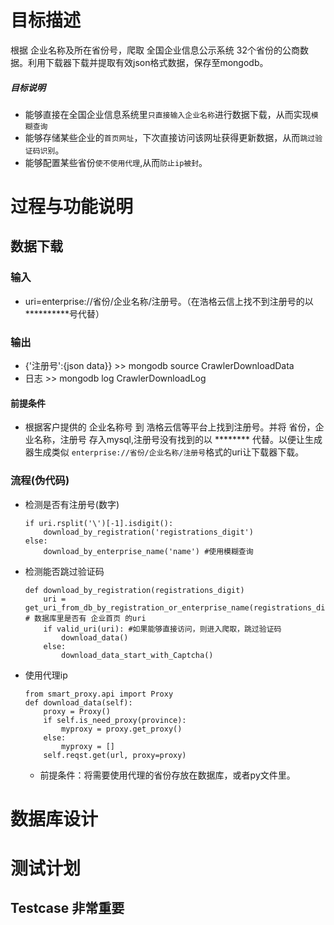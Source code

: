# 目标描述

根据 企业名称及所在省份号，爬取 全国企业信息公示系统 32个省份的公商数据。利用下载器下载并提取有效json格式数据，保存至mongodb。


##### 目标说明
- 能够直接在全国企业信息系统里`只直接输入企业名称`进行数据下载，从而实现`模糊查询`
- 能够存储某些企业的`首页网址`，下次直接访问该网址获得更新数据，从而`跳过验证码识别`。
- 能够配置某些省份`使不使用代理`,从而`防止ip被封`。

# 过程与功能说明

##  数据下载

### 输入
- uri=enterprise://省份/企业名称/注册号。（在浩格云信上找不到注册号的以**********号代替）

### 输出
- {'注册号':{json data}} >> mongodb source CrawlerDownloadData
- 日志 >> mongodb log CrawlerDownloadLog

#### 前提条件
- 根据客户提供的 企业名称号 到 浩格云信等平台上找到注册号。并将 省份，企业名称，注册号 存入mysql,注册号没有找到的以 ******** 代替。以便让生成器生成类似 `enterprise://省份/企业名称/注册号`格式的uri让下载器下载。
		
### 流程(伪代码)

- 检测是否有注册号(数字)

	```
	if uri.rsplit('\')[-1].isdigit():
		download_by_registration('registrations_digit')
	else:
		download_by_enterprise_name('name') #使用模糊查询 
	```
- 检测能否跳过验证码

	```
	def download_by_registration(registrations_digit)
		uri = get_uri_from_db_by_registration_or_enterprise_name(registrations_digit) # 数据库里是否有 企业首页 的uri
		if valid_uri(uri): #如果能够直接访问，则进入爬取，跳过验证码
			download_data()
		else:
			download_data_start_with_Captcha()
	```
- 使用代理ip

	```
	from smart_proxy.api import Proxy
	def download_data(self):
		proxy = Proxy()
		if self.is_need_proxy(province):
			myproxy = proxy.get_proxy()
		else:
			myproxy = []
		self.reqst.get(url, proxy=proxy)
	```
	- 前提条件：将需要使用代理的省份存放在数据库，或者py文件里。


# 数据库设计

# 测试计划
## Testcase	非常重要                                                                                                                                                                                                                                                                                                                                                                                                                                                                                                                                                                                                                                                                                                                                                                                                                                                                                                                                                                                                                                                                                                                                                                                                                                                                                                                                                                                                                                                                                                                                                                                                                                                                                                                                                                                                                                                                                                                                                                                                                                                                        

							                                                                                                                                                                                                                                                                                                                                                                                                                                                                                                                                                                                                                                                                                                                                                                                                                                                                                                                                                                                                                                                                                                                                                                                                                                                                                                                                                                                                                                                                                                                                                                                                                                                                                                                                                                                                                                                                                                                                                                                                                                                                        








 

